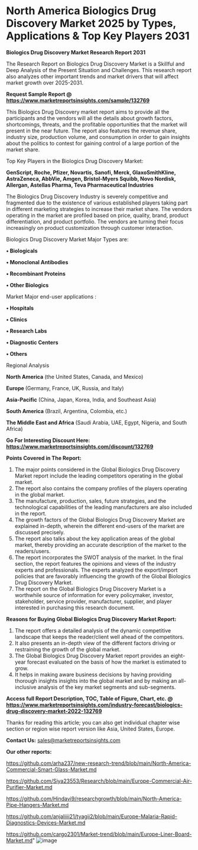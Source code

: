 # North America Biologics Drug Discovery Market 2025 by Types, Applications & Top Key Players 2031

<strong>Biologics Drug Discovery Market Research Report 2031</strong>

The Research Report on Biologics Drug Discovery Market is a Skillful and Deep Analysis of the Present Situation and Challenges. This research report also analyzes other important trends and market drivers that will affect market growth over 2025-2031.

<strong>Request Sample Report @ <a href=https://www.marketreportsinsights.com/sample/132769>https://www.marketreportsinsights.com/sample/132769</a></strong>

This Biologics Drug Discovery market report aims to provide all the participants and the vendors will all the details about growth factors, shortcomings, threats, and the profitable opportunities that the market will present in the near future. The report also features the revenue share, industry size, production volume, and consumption in order to gain insights about the politics to contest for gaining control of a large portion of the market share.

Top Key Players in the Biologics Drug Discovery Market:

<strong>GenScript, Roche, Pfizer, Novartis, Sanofi, Merck, GlaxoSmithKline, AstraZeneca, AbbVie, Amgen, Bristol-Myers Squibb, Novo Nordisk, Allergan, Astellas Pharma, Teva Pharmaceutical Industries</strong>

The Biologics Drug Discovery Industry is severely competitive and fragmented due to the existence of various established players taking part in different marketing strategies to increase their market share. The vendors operating in the market are profiled based on price, quality, brand, product differentiation, and product portfolio. The vendors are turning their focus increasingly on product customization through customer interaction.

Biologics Drug Discovery Market Major Types are:

<strong>• Biologicals

• Monoclonal Antibodies

• Recombinant Proteins

• Other Biologics</strong>

Market Major end-user applications :

<strong>• Hospitals

• Clinics

• Research Labs

• Diagnostic Centers

• Others</strong>

Regional Analysis

</u><strong><b>North America</b></strong> (the United States, Canada, and Mexico)

<strong><b>Europe </b></strong>(Germany, France, UK, Russia, and Italy)

<strong><b>Asia-Pacific</b></strong> (China, Japan, Korea, India, and Southeast Asia)

<strong><b>South America</b></strong> (Brazil, Argentina, Colombia, etc.)

<strong><b>The Middle East and Africa</b></strong> (Saudi Arabia, UAE, Egypt, Nigeria, and South Africa)

<strong>Go For Interesting Discount Here: <a href=https://www.marketreportsinsights.com/discount/132769>https://www.marketreportsinsights.com/discount/132769</a></strong>

<strong>Points Covered in The Report:</strong>
<ol>
  <li>The major points considered in the Global Biologics Drug Discovery Market report include the leading competitors operating in the global market.</li>
  <li>The report also contains the company profiles of the players operating in the global market.</li>
  <li>The manufacture, production, sales, future strategies, and the technological capabilities of the leading manufacturers are also included in the report.</li>
  <li>The growth factors of the Global Biologics Drug Discovery Market are explained in-depth, wherein the different end-users of the market are discussed precisely.</li>
  <li>The report also talks about the key application areas of the global market, thereby providing an accurate description of the market to the readers/users.</li>
  <li>The report incorporates the SWOT analysis of the market. In the final section, the report features the opinions and views of the industry experts and professionals. The experts analyzed the export/import policies that are favorably influencing the growth of the Global Biologics Drug Discovery Market.</li>
  <li>The report on the Global Biologics Drug Discovery Market is a worthwhile source of information for every policymaker, investor, stakeholder, service provider, manufacturer, supplier, and player interested in purchasing this research document.</li>
</ol>
<strong>Reasons for Buying Global Biologics Drug Discovery Market Report:</strong>

<ol>
  <li>The report offers a detailed analysis of the dynamic competitive landscape that keeps the reader/client well ahead of the competitors.</li>
  <li>It also presents an in-depth view of the different factors driving or restraining the growth of the global market.</li>
  <li>The Global Biologics Drug Discovery Market report provides an eight-year forecast evaluated on the basis of how the market is estimated to grow.</li>
  <li>It helps in making aware business decisions by having providing thorough insights insights into the global market and by making an all-inclusive analysis of the key market segments and sub-segments.</li>
</ol>
<strong>Access full Report Description, TOC, Table of Figure, Chart, etc. @ <a href=https://www.marketreportsinsights.com/industry-forecast/biologics-drug-discovery-market-2022-132769>https://www.marketreportsinsights.com/industry-forecast/biologics-drug-discovery-market-2022-132769</a></strong>


Thanks for reading this article; you can also get individual chapter wise section or region wise report version like Asia, United States, Europe.

<strong>Contact Us:</strong>
sales@marketreportsinsights.com

<strong>Our other reports:</strong>

<a href=https://github.com/arha237/new-research-trend/blob/main/North-America-Commercial-Smart-Glass-Market.md>https://github.com/arha237/new-research-trend/blob/main/North-America-Commercial-Smart-Glass-Market.md</a>

<a href=https://github.com/Siya23553/Research/blob/main/Europe-Commercial-Air-Purifier-Market.md>https://github.com/Siya23553/Research/blob/main/Europe-Commercial-Air-Purifier-Market.md</a>

<a href=https://github.com/Hindavi9/researchgrowth/blob/main/North-America-Pipe-Hangers-Market.md>https://github.com/Hindavi9/researchgrowth/blob/main/North-America-Pipe-Hangers-Market.md</a>

<a href=https://github.com/anjaliiii21/tyagii2/blob/main/Europe-Malaria-Rapid-Diagnostics-Devices-Market.md>https://github.com/anjaliiii21/tyagii2/blob/main/Europe-Malaria-Rapid-Diagnostics-Devices-Market.md</a>

<a href=https://github.com/cargo2301/Market-trend/blob/main/Europe-Liner-Board-Market.md>https://github.com/cargo2301/Market-trend/blob/main/Europe-Liner-Board-Market.md</a>"
![image](https://github.com/user-attachments/assets/c826f11b-9692-4551-84bd-51aad0cb8adf)
